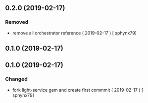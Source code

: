 ## 0.2.0 (2019-02-17)
### Removed
-  remove all orchestrator reference  ( 2019-02-17 ) [ sphynx79]



## 0.1.0 (2019-02-17)


## 0.1.0 (2019-02-17)
### Changed
-  fork light-service gem and create first commmit  ( 2019-02-17 ) [ sphynx79]
